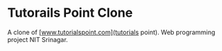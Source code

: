 # Tutorails Point Clone
A clone of [www.tutorialspoint.com](tutorials point). Web programming project NIT Srinagar.

